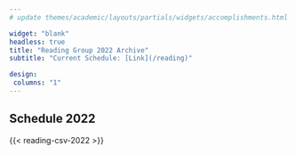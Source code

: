 ```yaml
---
# update themes/academic/layouts/partials/widgets/accomplishments.html to change the design of this page

widget: "blank"
headless: true 
title: "Reading Group 2022 Archive"
subtitle: "Current Schedule: [Link](/reading)"

design:
 columns: "1"
---
```


## Schedule 2022
{{< reading-csv-2022 >}}



